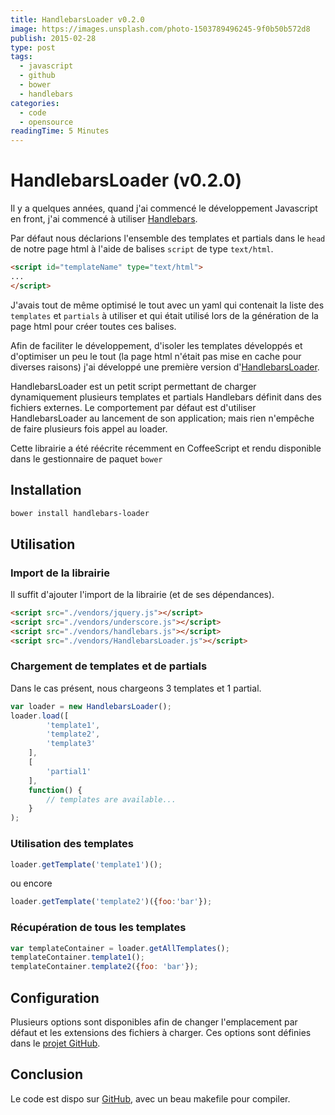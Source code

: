 ```yaml
---
title: HandlebarsLoader v0.2.0
image: https://images.unsplash.com/photo-1503789496245-9f0b50b572d8
publish: 2015-02-28
type: post
tags:
  - javascript
  - github
  - bower
  - handlebars
categories:
  - code
  - opensource
readingTime: 5 Minutes
---
```


# HandlebarsLoader (v0.2.0)

Il y a quelques années, quand j'ai commencé le développement Javascript en front, j'ai commencé à utiliser [Handlebars](https://github.com/wycats/handlebars.js). 

<!-- more -->

Par défaut nous déclarions l'ensemble des templates et partials dans le `head` de notre page html à l'aide de balises `script` de type `text/html`.

```html
<script id="templateName" type="text/html">  
...
</script>  
```

J'avais tout de même optimisé le tout avec un yaml qui contenait la liste des `templates` et `partials` à utiliser et qui était utilisé lors de la génération de la page html pour créer toutes ces balises.

Afin de faciliter le développement, d'isoler les templates développés et d'optimiser un peu le tout (la page html n'était pas mise en cache pour diverses raisons) j'ai développé une première version d'[HandlebarsLoader](https://github.com/cbourgois/HandlebarsLoader).

HandlebarsLoader est un petit script permettant de charger dynamiquement plusieurs templates et partials Handlebars définit dans des fichiers externes. 
Le comportement par défaut est d'utiliser HandlebarsLoader au lancement de son application; mais rien n'empêche de faire plusieurs fois appel au loader.

Cette librairie a été réécrite récemment en CoffeeScript et rendu disponible dans le gestionnaire de paquet `bower`

## Installation

```bash
bower install handlebars-loader  
```

## Utilisation

### Import de la librairie

Il suffit d'ajouter l'import de la librairie (et de ses dépendances).

```html
<script src="./vendors/jquery.js"></script>  
<script src="./vendors/underscore.js"></script>  
<script src="./vendors/handlebars.js"></script>  
<script src="./vendors/HandlebarsLoader.js"></script>  
```

### Chargement de templates et de partials

Dans le cas présent, nous chargeons 3 templates et 1 partial.

```javascript
var loader = new HandlebarsLoader();  
loader.load([  
        'template1', 
        'template2',
        'template3'
    ], 
    [         
        'partial1'
    ],  
    function() {   
        // templates are available...
    }
);
```

### Utilisation des templates

```javascript
loader.getTemplate('template1')();  
```

ou encore

```javascript
loader.getTemplate('template2')({foo:'bar'});  
```

### Récupération de tous les templates

```javascript
var templateContainer = loader.getAllTemplates();  
templateContainer.template1();  
templateContainer.template2({foo: 'bar'});  
```

## Configuration

Plusieurs options sont disponibles afin de changer l'emplacement par défaut et les extensions des fichiers à charger. Ces options sont définies dans le [projet GitHub](https://github.com/cbourgois/HandlebarsLoader/blob/master/README.md).

## Conclusion

Le code est dispo sur [GitHub](https://github.com/cbourgois/HandlebarsLoader), avec un beau makefile pour compiler.
